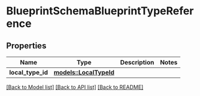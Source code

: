 # BlueprintSchemaBlueprintTypeReference

## Properties

Name | Type | Description | Notes
------------ | ------------- | ------------- | -------------
**local_type_id** | [**models::LocalTypeId**](LocalTypeId.md) |  | 

[[Back to Model list]](../README.md#documentation-for-models) [[Back to API list]](../README.md#documentation-for-api-endpoints) [[Back to README]](../README.md)


